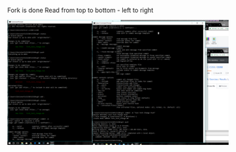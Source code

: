 Fork is done
Read from top to bottom - left to right

<p align+'center'>
<img src="Fork_done.png"/>
</p>
